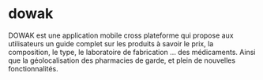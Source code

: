 # dowak
DOWAK est une application mobile cross plateforme qui propose aux utilisateurs un guide complet sur les produits à savoir le prix, la composition, le type, le laboratoire de fabrication ... des médicaments. Ainsi que la géolocalisation des pharmacies de garde, et plein de nouvelles fonctionnalités.
